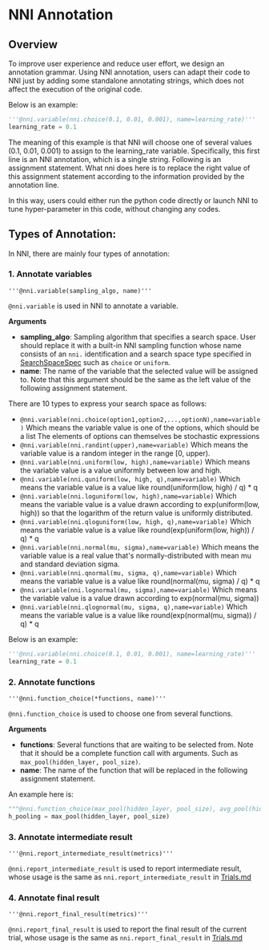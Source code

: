 # NNI Annotation

## Overview

To improve user experience and reduce user effort, we design an annotation grammar. Using NNI annotation, users can adapt their code to NNI just by adding some standalone annotating strings, which does not affect the execution of the original code.

Below is an example:

```python
'''@nni.variable(nni.choice(0.1, 0.01, 0.001), name=learning_rate)'''
learning_rate = 0.1
```
The meaning of this example is that NNI will choose one of several values (0.1, 0.01, 0.001) to assign to the learning_rate variable. Specifically, this first line is an NNI annotation, which is a single string. Following is an assignment statement. What nni does here is to replace the right value of this assignment statement according to the information provided by the annotation line.


In this way, users could either run the python code directly or launch NNI to tune hyper-parameter in this code, without changing any codes.

## Types of Annotation:

In NNI, there are mainly four types of annotation:


### 1. Annotate variables

   `'''@nni.variable(sampling_algo, name)'''`

`@nni.variable` is used in NNI to annotate a variable.

**Arguments**

- **sampling_algo**: Sampling algorithm that specifies a search space. User should replace it with a built-in NNI sampling function whose name consists of an `nni.` identification and a search space type specified in [SearchSpaceSpec](SearchSpaceSpec.md) such as `choice` or `uniform`.
- **name**: The name of the variable that the selected value will be assigned to. Note that this argument should be the same as the left value of the following assignment statement.

There are 10 types to express your search space as follows:

* `@nni.variable(nni.choice(option1,option2,...,optionN),name=variable)`
  Which means the variable value is one of the options, which should be a list The elements of options can themselves be stochastic expressions
* `@nni.variable(nni.randint(upper),name=variable)`
  Which means the variable value is a random integer in the range [0, upper).
* `@nni.variable(nni.uniform(low, high),name=variable)`
  Which means the variable value is a value uniformly between low and high.
* `@nni.variable(nni.quniform(low, high, q),name=variable)`
  Which means the variable value is a value like round(uniform(low, high) / q) * q
* `@nni.variable(nni.loguniform(low, high),name=variable)`
  Which means the variable value is a value drawn according to exp(uniform(low, high)) so that the logarithm of the return value is uniformly distributed.
* `@nni.variable(nni.qloguniform(low, high, q),name=variable)`
  Which means the variable value is a value like round(exp(uniform(low, high)) / q) * q
* `@nni.variable(nni.normal(mu, sigma),name=variable)`
  Which means the variable value is a real value that's normally-distributed with mean mu and standard deviation sigma.
* `@nni.variable(nni.qnormal(mu, sigma, q),name=variable)`
  Which means the variable value is a value like round(normal(mu, sigma) / q) * q
* `@nni.variable(nni.lognormal(mu, sigma),name=variable)`
  Which means the variable value is a value drawn according to exp(normal(mu, sigma))
* `@nni.variable(nni.qlognormal(mu, sigma, q),name=variable)`
  Which means the variable value is a value like round(exp(normal(mu, sigma)) / q) * q

Below is an example:

```python
'''@nni.variable(nni.choice(0.1, 0.01, 0.001), name=learning_rate)'''
learning_rate = 0.1
```

### 2. Annotate functions

   `'''@nni.function_choice(*functions, name)'''`

`@nni.function_choice` is used to choose one from several functions.

**Arguments**

- **functions**: Several functions that are waiting to be selected from. Note that it should be a complete function call with arguments. Such as `max_pool(hidden_layer, pool_size)`.
- **name**: The name of the function that will be replaced in the following assignment statement.

An example here is:

```python
"""@nni.function_choice(max_pool(hidden_layer, pool_size), avg_pool(hidden_layer, pool_size), name=max_pool)"""
h_pooling = max_pool(hidden_layer, pool_size)
```

### 3. Annotate intermediate result

   `'''@nni.report_intermediate_result(metrics)'''`

`@nni.report_intermediate_result` is used to report intermediate result, whose usage is the same as `nni.report_intermediate_result` in [Trials.md](Trials.md)

### 4. Annotate final result

   `'''@nni.report_final_result(metrics)'''`

`@nni.report_final_result` is used to report the final result of the current trial, whose usage is the same as `nni.report_final_result` in [Trials.md](Trials.md)
